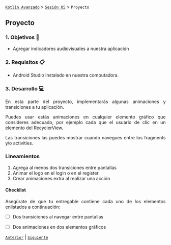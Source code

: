 [`Kotlin Avanzado`](../../Readme.md) > [`Sesión 05`](../Readme.md) > `Proyecto`

## Proyecto

<div style="text-align: justify;">

### 1. Objetivos :dart:

- Agregar indicadores audiovisuales a nuestra aplicación

### 2. Requisitos :clipboard:

- Android Studio Instalado en nuestra computadora.


### 3. Desarrollo :computer:

En esta parte del proyecto, implementarás algunas animaciones y transiciones a tu aplicación.

Puedes usar estás animaciones en cualquier elemento gráfico que consideres adecuado, por ejemplo cada que el usuario de clic en un elemento del RecyclerView.

Las transiciones las puedes mostrar cuando navegues entre los fragments y/o activities.

### Lineamientos

1. Agrega al menos dos transiciones entre pantallas
2. Animar el logo en el login o en el register
3. Crear animaciones extra al realizar una acción


#### Checklist

Asegúrate de que tu entregable contiene cada uno de los elementos enlistados a continuación:

- [ ] Dos transiciones al navegar entre pantallas
- [ ] Dos animaciones en dos elementos gráficos


[`Anterior`](../Reto-02) | [`Siguiente`](../../Sesion-06/Readme.md)

</div>
